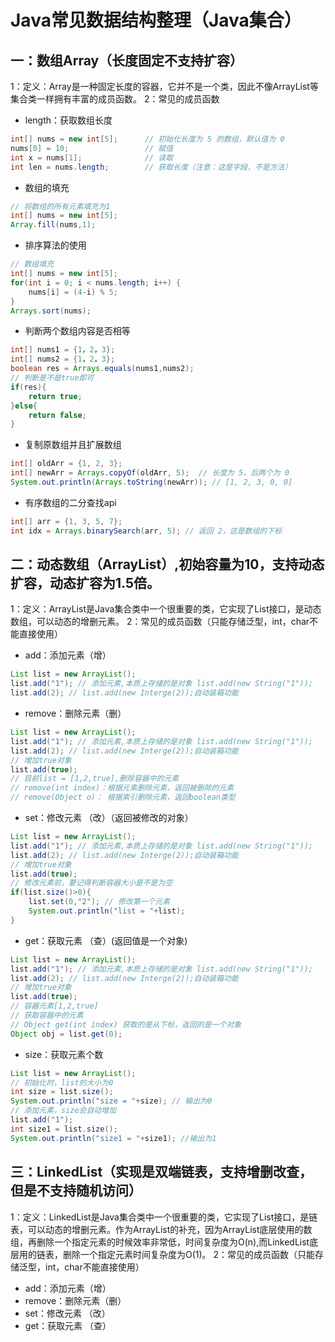 # Java常见数据结构整理（Java集合）
## 一：数组Array（长度固定不支持扩容）
1：定义：Array是一种固定长度的容器，它并不是一个类，因此不像ArrayList等集合类一样拥有丰富的成员函数。
2：常见的成员函数
- length：获取数组长度
```java
int[] nums = new int[5];      // 初始化长度为 5 的数组，默认值为 0
nums[0] = 10;                 // 赋值
int x = nums[1];              // 读取
int len = nums.length;        // 获取长度（注意：这是字段，不是方法）
```

- 数组的填充
```java
// 将数组的所有元素填充为1
int[] nums = new int[5];
Array.fill(nums,1);
```

- 排序算法的使用
```java
// 数组填充
int[] nums = new int[5];
for(int i = 0; i < nums.length; i++) {
    nums[i] = (4-i) % 5;
}
Arrays.sort(nums);
```

- 判断两个数组内容是否相等
```java
int[] nums1 = {1，2，3};
int[] nums2 = {1，2，3};
boolean res = Arrays.equals(nums1,nums2);
// 判断是不是true即可
if(res){
    return true;
}else{
    return false;
}
```

- 复制原数组并且扩展数组
```java
int[] oldArr = {1, 2, 3};
int[] newArr = Arrays.copyOf(oldArr, 5);  // 长度为 5，后两个为 0
System.out.println(Arrays.toString(newArr)); // [1, 2, 3, 0, 0]
```

- 有序数组的二分查找api
```java
int[] arr = {1, 3, 5, 7};
int idx = Arrays.binarySearch(arr, 5); // 返回 2，这是数组的下标
```
## 二：动态数组（ArrayList）,初始容量为10，支持动态扩容，动态扩容为1.5倍。
1：定义：ArrayList是Java集合类中一个很重要的类，它实现了List接口，是动态数组，可以动态的增删元素。
2：常见的成员函数（只能存储泛型，int，char不能直接使用）
- add：添加元素（增）
``` java
List list = new ArrayList();
list.add("1"); // 添加元素,本质上存储的是对象 list.add(new String("1"));
list.add(2); // list.add(new Interge(2));自动装箱功能
```
- remove：删除元素（删）
``` java
List list = new ArrayList();
list.add("1"); // 添加元素,本质上存储的是对象 list.add(new String("1"));
list.add(2); // list.add(new Interge(2));自动装箱功能
// 增加true对象
list.add(true); 
// 目前list = [1,2,true],删除容器中的元素
// remove(int index)：根据元素删除元素，返回被删除的元素
// remove(Object o)： 根据索引删除元素，返回boolean类型
``` 
- set：修改元素 （改）（返回被修改的对象）
``` java
List list = new ArrayList();
list.add("1"); // 添加元素,本质上存储的是对象 list.add(new String("1"));
list.add(2); // list.add(new Interge(2));自动装箱功能
// 增加true对象
list.add(true);
// 修改元素前，要记得判断容器大小是不是为空 
if(list.size()>0){
    list.set(0,"2"); // 修改第一个元素
    System.out.println("list = "+list);
}
``` 
- get：获取元素 （查）(返回值是一个对象)
``` java
List list = new ArrayList();
list.add("1"); // 添加元素,本质上存储的是对象 list.add(new String("1"));
list.add(2); // list.add(new Interge(2));自动装箱功能
// 增加true对象
list.add(true);
// 容器元素[1,2,true]
// 获取容器中的元素
// Object get(int index) 获取的是从下标，返回的是一个对象
Object obj = list.get(0); 
``` 

-  size：获取元素个数
``` java
List list = new ArrayList();
// 初始化时，list的大小为0
int size = list.size();
System.out.println("size = "+size); // 输出为0
// 添加元素，size会自动增加
list.add("1");
int size1 = list.size();
System.out.println("size1 = "+size1); //输出为1
```

## 三：LinkedList（实现是双端链表，支持增删改查，但是不支持随机访问）
1：定义：LinkedList是Java集合类中一个很重要的类，它实现了List接口，是链表，可以动态的增删元素。作为ArrayList的补充，因为ArrayList底层使用的数组，再删除一个指定元素的时候效率非常低，时间复杂度为O(n),而LinkedList底层用的链表，删除一个指定元素时间复杂度为O(1)。
2：常见的成员函数（只能存储泛型，int，char不能直接使用）
- add：添加元素（增）
- remove：删除元素（删）
- set：修改元素 （改）
- get：获取元素 （查）

